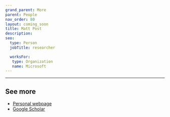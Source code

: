```yaml
---
grand_parent: More
parent: People
nav_order: 80
layout: coming_soon
title: Matt Post
description:
seo:
  type: Person
  jobTitle: researcher

  worksFor:
   type: Organization
   name: Microsoft
---
```


---

## See more

- [Personal webpage](https://waypost.net/)
- [Google Scholar](https://scholar.google.com/citations?user=4w7LhxsAAAAJ&hl=en)
